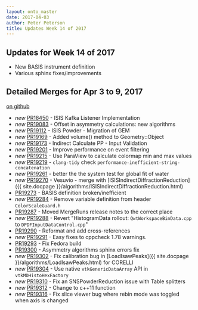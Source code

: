 ```yaml
---
layout: onto_master
date: 2017-04-03
author: Peter Peterson
title: Updates Week 14 of 2017
---
```

Updates for Week 14 of 2017
---------------------------

* New BASIS instrument definition
* Various sphinx fixes/improvements

Detailed Merges for Apr 3 to 9, 2017
------------------------------------
[on github](https://github.com/mantidproject/mantid/pulls?q=is%3Apr+merged%3A2017-04-04..2017-04-09)

* *new* [PR18450](https://github.com/mantidproject/mantid/pull/18450) - ISIS Kafka Listener Implementation
* *new* [PR19083](https://github.com/mantidproject/mantid/pull/19083) - Offset in asymmetry calculations: new algorithms
* *new* [PR19112](https://github.com/mantidproject/mantid/pull/19112) - ISIS Powder - Migration of GEM
* *new* [PR19169](https://github.com/mantidproject/mantid/pull/19169) - Added volume() method to Geometry::Object
* *new* [PR19173](https://github.com/mantidproject/mantid/pull/19173) - Indirect Calculate PP - Input Validation
* *new* [PR19201](https://github.com/mantidproject/mantid/pull/19201) - Improve performance on event filtering
* *new* [PR19215](https://github.com/mantidproject/mantid/pull/19215) - Use ParaView to calculate colormap min and max values
* *new* [PR19219](https://github.com/mantidproject/mantid/pull/19219) - `clang-tidy` check `performance-inefficient-string-concatenation`
* *new* [PR19261](https://github.com/mantidproject/mantid/pull/19261) - better the the system test for global fit of water
* *new* [PR19270](https://github.com/mantidproject/mantid/pull/19270) - Vesuvio - merge with [ISISIndirectDiffractionReduction]({{ site.docpage }}/algorithms/ISISIndirectDiffractionReduction.html)
* [PR19273](https://github.com/mantidproject/mantid/pull/19273) - BASIS definition broken/inefficient
* *new* [PR19284](https://github.com/mantidproject/mantid/pull/19284) - Remove variable definition from header `ColorScaleGuard.h`
* [PR19287](https://github.com/mantidproject/mantid/pull/19287) - Moved MergeRuns release notes to the correct place
* *new* [PR19288](https://github.com/mantidproject/mantid/pull/19288) - Revert "HistogramData rollout: `QwtWorkspaceBinData.cpp` to `DPDFInputDataControl.cpp`"
* [PR19290](https://github.com/mantidproject/mantid/pull/19290) - Reformat and add cross-references
* *new* [PR19291](https://github.com/mantidproject/mantid/pull/19291) - Easy fixes to cppcheck 1.78 warnings.
* [PR19293](https://github.com/mantidproject/mantid/pull/19293) - Fix Fedora build
* [PR19300](https://github.com/mantidproject/mantid/pull/19300) - Asymmetry algorithms sphinx errors fix
* *new* [PR19302](https://github.com/mantidproject/mantid/pull/19302) - Fix calibration bug in [LoadIsawPeaks]({{ site.docpage }}/algorithms/LoadIsawPeaks.html) for CORELLI
* *new* [PR19304](https://github.com/mantidproject/mantid/pull/19304) - Use native `vtkGenericDataArray` API in `vtkMDHistoHexFactory`
* *new* [PR19310](https://github.com/mantidproject/mantid/pull/19310) - Fix an SNSPowderReduction issue with Table splitters
* *new* [PR19312](https://github.com/mantidproject/mantid/pull/19312) - Change to c++11 function
* *new* [PR19316](https://github.com/mantidproject/mantid/pull/19316) - Fix slice viewer bug where rebin mode was toggled when axis is changed
